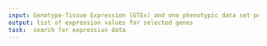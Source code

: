 ```yaml
---
input: Genotype-Tissue Expression (GTEx) and one phenotypic data set per species, per sex
output: list of expression values for selected genes
task:  search for expression data
---
```


